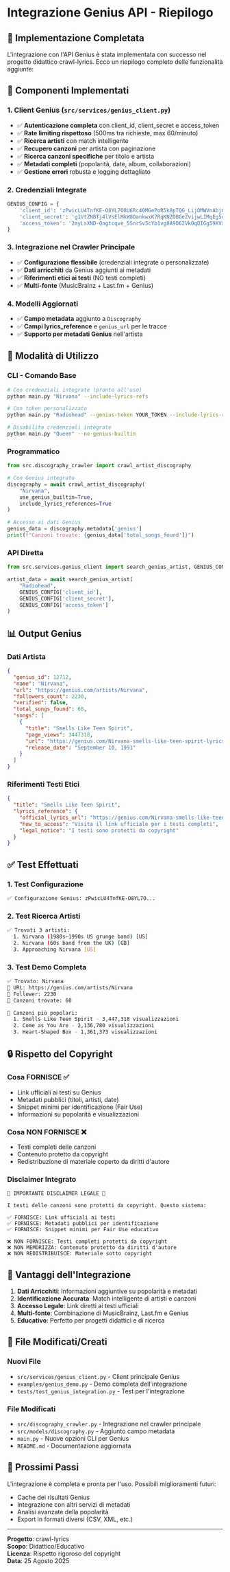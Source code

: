 # Integrazione Genius API - Riepilogo

## 🎯 Implementazione Completata

L'integrazione con l'API Genius è stata implementata con successo nel progetto didattico crawl-lyrics. Ecco un riepilogo completo delle funzionalità aggiunte:

## 🔧 Componenti Implementati

### 1. Client Genius (`src/services/genius_client.py`)
- ✅ **Autenticazione completa** con client_id, client_secret e access_token
- ✅ **Rate limiting rispettoso** (500ms tra richieste, max 60/minuto)
- ✅ **Ricerca artisti** con match intelligente
- ✅ **Recupero canzoni** per artista con paginazione
- ✅ **Ricerca canzoni specifiche** per titolo e artista
- ✅ **Metadati completi** (popolarità, date, album, collaborazioni)
- ✅ **Gestione errori** robusta e logging dettagliato

### 2. Credenziali Integrate
```python
GENIUS_CONFIG = {
    'client_id': 'zPwicLU4TnfKE-O8YL7O8U6Rc40MGePoR5k8pTQG_LijOMWVnAbjCDBQT1Kgz22w',
    'client_secret': 'g1VtZNBTj4lVsElMkW8OankwxK7RqKNZOBGeZvijwLIMqEg5qBf3QIiR4tSPsxIctZOMs-HCzfQ50j9kHpHQuw',
    'access_token': '2myLsXND-Qngtcqve_5SnrSv5cYb1vg8A9062VkOqQIGg59XVxkNujtmSOID5lNB'
}
```

### 3. Integrazione nel Crawler Principale
- ✅ **Configurazione flessibile** (credenziali integrate o personalizzate)
- ✅ **Dati arricchiti** da Genius aggiunti ai metadati
- ✅ **Riferimenti etici ai testi** (NO testi completi)
- ✅ **Multi-fonte** (MusicBrainz + Last.fm + Genius)

### 4. Modelli Aggiornati
- ✅ **Campo metadata** aggiunto a `Discography`
- ✅ **Campi lyrics_reference** e `genius_url` per le tracce
- ✅ **Supporto per metadati Genius** nell'artista

## 🚀 Modalità di Utilizzo

### CLI - Comando Base
```bash
# Con credenziali integrate (pronto all'uso)
python main.py "Nirvana" --include-lyrics-refs

# Con token personalizzato
python main.py "Radiohead" --genius-token YOUR_TOKEN --include-lyrics-refs

# Disabilita credenziali integrate
python main.py "Queen" --no-genius-builtin
```

### Programmatico
```python
from src.discography_crawler import crawl_artist_discography

# Con Genius integrato
discography = await crawl_artist_discography(
    "Nirvana",
    use_genius_builtin=True,
    include_lyrics_references=True
)

# Accesso ai dati Genius
genius_data = discography.metadata['genius']
print(f"Canzoni trovate: {genius_data['total_songs_found']}")
```

### API Diretta
```python
from src.services.genius_client import search_genius_artist, GENIUS_CONFIG

artist_data = await search_genius_artist(
    "Radiohead",
    GENIUS_CONFIG['client_id'],
    GENIUS_CONFIG['client_secret'],
    GENIUS_CONFIG['access_token']
)
```

## 📊 Output Genius

### Dati Artista
```json
{
  "genius_id": 12712,
  "name": "Nirvana",
  "url": "https://genius.com/artists/Nirvana",
  "followers_count": 2230,
  "verified": false,
  "total_songs_found": 60,
  "songs": [
    {
      "title": "Smells Like Teen Spirit",
      "page_views": 3447318,
      "url": "https://genius.com/Nirvana-smells-like-teen-spirit-lyrics",
      "release_date": "September 10, 1991"
    }
  ]
}
```

### Riferimenti Testi Etici
```json
{
  "title": "Smells Like Teen Spirit",
  "lyrics_reference": {
    "official_lyrics_url": "https://genius.com/Nirvana-smells-like-teen-spirit-lyrics",
    "how_to_access": "Visita il link ufficiale per i testi completi",
    "legal_notice": "I testi sono protetti da copyright"
  }
}
```

## ✅ Test Effettuati

### 1. Test Configurazione
```bash
✅ Configurazione Genius: zPwicLU4TnfKE-O8YL7O...
```

### 2. Test Ricerca Artisti
```bash
✅ Trovati 3 artisti:
  1. Nirvana (1980s–1990s US grunge band) [US]
  2. Nirvana (60s band from the UK) [GB]  
  3. Approaching Nirvana [US]
```

### 3. Test Demo Completa
```bash
✅ Trovato: Nirvana
🔗 URL: https://genius.com/artists/Nirvana
👥 Follower: 2230
🎵 Canzoni trovate: 60

🎵 Canzoni più popolari:
  1. Smells Like Teen Spirit - 3,447,318 visualizzazioni
  2. Come as You Are - 2,136,780 visualizzazioni
  3. Heart-Shaped Box - 1,361,373 visualizzazioni
```

## 🔒 Rispetto del Copyright

### Cosa FORNISCE ✅
- Link ufficiali ai testi su Genius
- Metadati pubblici (titoli, artisti, date)
- Snippet minimi per identificazione (Fair Use)
- Informazioni su popolarità e visualizzazioni

### Cosa NON FORNISCE ❌
- Testi completi delle canzoni
- Contenuto protetto da copyright
- Redistribuzione di materiale coperto da diritti d'autore

### Disclaimer Integrato
```
🚨 IMPORTANTE DISCLAIMER LEGALE 🚨

I testi delle canzoni sono protetti da copyright. Questo sistema:

✅ FORNISCE: Link ufficiali ai testi
✅ FORNISCE: Metadati pubblici per identificazione  
✅ FORNISCE: Snippet minimi per Fair Use educativo

❌ NON FORNISCE: Testi completi protetti da copyright
❌ NON MEMORIZZA: Contenuto protetto da diritti d'autore
❌ NON REDISTRIBUISCE: Materiale sotto copyright
```

## 🎯 Vantaggi dell'Integrazione

1. **Dati Arricchiti**: Informazioni aggiuntive su popolarità e metadati
2. **Identificazione Accurata**: Match intelligente di artisti e canzoni
3. **Accesso Legale**: Link diretti ai testi ufficiali
4. **Multi-fonte**: Combinazione di MusicBrainz, Last.fm e Genius
5. **Educativo**: Perfetto per progetti didattici e di ricerca

## 📁 File Modificati/Creati

### Nuovi File
- `src/services/genius_client.py` - Client principale Genius
- `examples/genius_demo.py` - Demo completa dell'integrazione
- `tests/test_genius_integration.py` - Test per l'integrazione

### File Modificati
- `src/discography_crawler.py` - Integrazione nel crawler principale
- `src/models/discography.py` - Aggiunto campo metadata
- `main.py` - Nuove opzioni CLI per Genius
- `README.md` - Documentazione aggiornata

## 🚀 Prossimi Passi

L'integrazione è completa e pronta per l'uso. Possibili miglioramenti futuri:
- Cache dei risultati Genius
- Integrazione con altri servizi di metadati
- Analisi avanzate della popolarità
- Export in formati diversi (CSV, XML, etc.)

---

**Progetto**: crawl-lyrics  
**Scopo**: Didattico/Educativo  
**Licenza**: Rispetto rigoroso del copyright  
**Data**: 25 Agosto 2025
